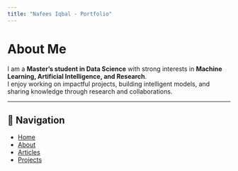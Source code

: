 ```yaml
---
title: "Nafees Iqbal - Portfolio"
---
```


# About Me  

I am a **Master’s student in Data Science** with strong interests in **Machine Learning, Artificial Intelligence, and Research**.  
I enjoy working on impactful projects, building intelligent models, and sharing knowledge through research and collaborations.  

---

## 🔗 Navigation  
- [Home](index.html)  
- [About](about.html)  
- [Articles](articles.html)  
- [Projects](projects.html)
